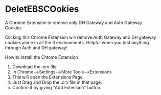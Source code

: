 # DeletEBSCOokies
A Chrome Extension to remove only DH Gateway and Auth Gateway Cookies

Clicking this Chrome Extension will remove Auth Gateway and DH gateway cookies alone in all the 3 environments.
Helpful when you test anything through Auth and DH gateway!

How to install the Chtome Extension
1. Download the .crx file
2. In Chrome-->Settings-->More Tools-->Extensions
3. This will open the Extensions Page.
4. Just Drag and Drop the .crx file in that page.
5. Confirm it by giving "Add Extension" button.
